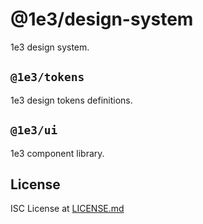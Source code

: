# @1e3/design-system

1e3 design system.

## `@1e3/tokens`

1e3 design tokens definitions.

## `@1e3/ui`

1e3 component library.

## License

ISC License at [LICENSE.md]

[LICENSE.md]: ./LICENSE.md